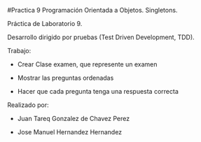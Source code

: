 #Practica 9 Programación Orientada a Objetos. Singletons.

Práctica de Laboratorio 9.

Desarrollo dirigido por pruebas (Test Driven Development, TDD).

Trabajo:

* Crear Clase examen, que represente un examen 

* Mostrar las preguntas ordenadas

* Hacer que cada pregunta tenga una respuesta correcta


Realizado por:

* Juan Tareq Gonzalez de Chavez Perez

* Jose Manuel Hernandez Hernandez
